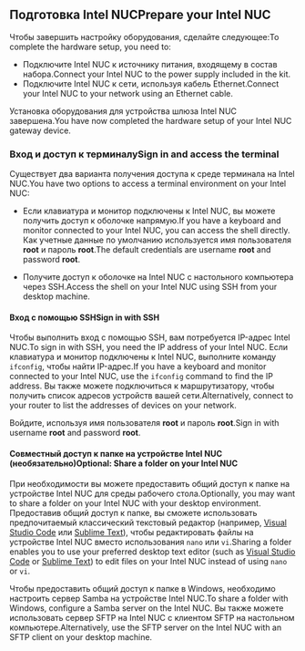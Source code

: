 ## <a name="prepare-your-intel-nuc"></a><span data-ttu-id="27d75-101">Подготовка Intel NUC</span><span class="sxs-lookup"><span data-stu-id="27d75-101">Prepare your Intel NUC</span></span>

<span data-ttu-id="27d75-102">Чтобы завершить настройку оборудования, сделайте следующее:</span><span class="sxs-lookup"><span data-stu-id="27d75-102">To complete the hardware setup, you need to:</span></span>

- <span data-ttu-id="27d75-103">Подключите Intel NUC к источнику питания, входящему в состав набора.</span><span class="sxs-lookup"><span data-stu-id="27d75-103">Connect your Intel NUC to the power supply included in the kit.</span></span>
- <span data-ttu-id="27d75-104">Подключите Intel NUC к сети, используя кабель Ethernet.</span><span class="sxs-lookup"><span data-stu-id="27d75-104">Connect your Intel NUC to your network using an Ethernet cable.</span></span>

<span data-ttu-id="27d75-105">Установка оборудования для устройства шлюза Intel NUC завершена.</span><span class="sxs-lookup"><span data-stu-id="27d75-105">You have now completed the hardware setup of your Intel NUC gateway device.</span></span>

### <a name="sign-in-and-access-the-terminal"></a><span data-ttu-id="27d75-106">Вход и доступ к терминалу</span><span class="sxs-lookup"><span data-stu-id="27d75-106">Sign in and access the terminal</span></span>

<span data-ttu-id="27d75-107">Существует два варианта получения доступа к среде терминала на Intel NUC.</span><span class="sxs-lookup"><span data-stu-id="27d75-107">You have two options to access a terminal environment on your Intel NUC:</span></span>

- <span data-ttu-id="27d75-108">Если клавиатура и монитор подключены к Intel NUC, вы можете получить доступ к оболочке напрямую.</span><span class="sxs-lookup"><span data-stu-id="27d75-108">If you have a keyboard and monitor connected to your Intel NUC, you can access the shell directly.</span></span> <span data-ttu-id="27d75-109">Как учетные данные по умолчанию используется имя пользователя **root** и пароль **root**.</span><span class="sxs-lookup"><span data-stu-id="27d75-109">The default credentials are username **root** and password **root**.</span></span>

- <span data-ttu-id="27d75-110">Получите доступ к оболочке на Intel NUC с настольного компьютера через SSH.</span><span class="sxs-lookup"><span data-stu-id="27d75-110">Access the shell on your Intel NUC using SSH from your desktop machine.</span></span>

#### <a name="sign-in-with-ssh"></a><span data-ttu-id="27d75-111">Вход с помощью SSH</span><span class="sxs-lookup"><span data-stu-id="27d75-111">Sign in with SSH</span></span>

<span data-ttu-id="27d75-112">Чтобы выполнить вход с помощью SSH, вам потребуется IP-адрес Intel NUC.</span><span class="sxs-lookup"><span data-stu-id="27d75-112">To sign in with SSH, you need the IP address of your Intel NUC.</span></span> <span data-ttu-id="27d75-113">Если клавиатура и монитор подключены к Intel NUC, выполните команду `ifconfig`, чтобы найти IP-адрес.</span><span class="sxs-lookup"><span data-stu-id="27d75-113">If you have a keyboard and monitor connected to your Intel NUC, use the `ifconfig` command to find the IP address.</span></span> <span data-ttu-id="27d75-114">Вы также можете подключиться к маршрутизатору, чтобы получить список адресов устройств вашей сети.</span><span class="sxs-lookup"><span data-stu-id="27d75-114">Alternatively, connect to your router to list the addresses of devices on your network.</span></span>

<span data-ttu-id="27d75-115">Войдите, используя имя пользователя **root** и пароль **root**.</span><span class="sxs-lookup"><span data-stu-id="27d75-115">Sign in with username **root** and password **root**.</span></span>

#### <a name="optional-share-a-folder-on-your-intel-nuc"></a><span data-ttu-id="27d75-116">Совместный доступ к папке на устройстве Intel NUC (необязательно)</span><span class="sxs-lookup"><span data-stu-id="27d75-116">Optional: Share a folder on your Intel NUC</span></span>

<span data-ttu-id="27d75-117">При необходимости вы можете предоставить общий доступ к папке на устройстве Intel NUC для среды рабочего стола.</span><span class="sxs-lookup"><span data-stu-id="27d75-117">Optionally, you may want to share a folder on your Intel NUC with your desktop environment.</span></span> <span data-ttu-id="27d75-118">Предоставив общий доступ к папке, вы сможете использовать предпочитаемый классический текстовый редактор (например, [Visual Studio Code](https://code.visualstudio.com/) или [Sublime Text](http://www.sublimetext.com/)), чтобы редактировать файлы на устройстве Intel NUC вместо использования `nano` или `vi`.</span><span class="sxs-lookup"><span data-stu-id="27d75-118">Sharing a folder enables you to use your preferred desktop text editor (such as [Visual Studio Code](https://code.visualstudio.com/) or [Sublime Text](http://www.sublimetext.com/)) to edit files on your Intel NUC instead of using `nano` or `vi`.</span></span>

<span data-ttu-id="27d75-119">Чтобы предоставить общий доступ к папке в Windows, необходимо настроить сервер Samba на устройстве Intel NUC.</span><span class="sxs-lookup"><span data-stu-id="27d75-119">To share a folder with Windows, configure a Samba server on the Intel NUC.</span></span> <span data-ttu-id="27d75-120">Вы также можете использовать сервер SFTP на Intel NUC с клиентом SFTP на настольном компьютере.</span><span class="sxs-lookup"><span data-stu-id="27d75-120">Alternatively, use the SFTP server on the Intel NUC with an SFTP client on your desktop machine.</span></span>

